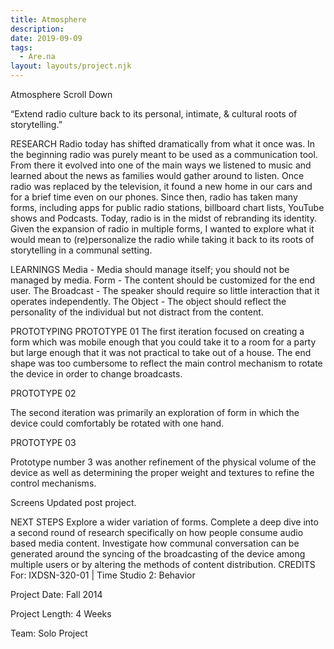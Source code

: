 ```yaml
---
title: Atmosphere
description:
date: 2019-09-09
tags:
  - Are.na
layout: layouts/project.njk
---
```


Atmosphere
Scroll Down

“Extend radio culture back to its personal, intimate, & cultural roots of storytelling.”

RESEARCH
Radio today has shifted dramatically from what it once was. In the beginning radio was purely meant to be used as a communication tool. From there it evolved into one of the main ways we listened to music and learned about the news as families would gather around to listen. Once radio was replaced by the television, it found a new home in our cars and for a brief time even on our phones. Since then, radio has taken many forms, including apps for public radio stations, billboard chart lists, YouTube shows and Podcasts. Today, radio is in the midst of rebranding its identity. Given the expansion of radio in multiple forms, I wanted to explore what it would mean to (re)personalize the radio while taking it back to its roots of storytelling in a communal setting.

LEARNINGS
Media - Media should manage itself; you should not be managed by media. Form - The content should be customized for the end user. The Broadcast - The speaker should require so little interaction that it operates independently. The Object - The object should reflect the personality of the individual but not distract from the content.

PROTOTYPING
PROTOTYPE 01
The first iteration focused on creating a form which was mobile enough that you could take it to a room for a party but large enough that it was not practical to take out of a house. The end shape was too cumbersome to reflect the main control mechanism to rotate the device in order to change broadcasts.

PROTOTYPE 02

The second iteration was primarily an exploration of form in which the device could comfortably be rotated with one hand.

PROTOTYPE 03

Prototype number 3 was another refinement of the physical volume of the device as well as determining the proper weight and textures to refine the control mechanisms.

Screens
Updated post project.

NEXT STEPS
Explore a wider variation of forms.
Complete a deep dive into a second round of research specifically on how people consume audio based media content.
Investigate how communal conversation can be generated around the syncing of the broadcasting of the device among multiple users or by altering the methods of content distribution.
CREDITS
For: IXDSN-320-01 | Time Studio 2: Behavior

Project Date: Fall 2014

Project Length: 4 Weeks

Team: Solo Project

